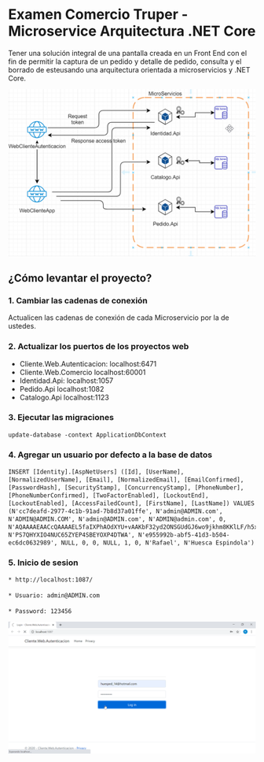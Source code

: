 # Examen Comercio Truper - Microservice Arquitectura .NET Core
Tener una solución integral de una pantalla creada en un Front End con el fin de permitir la captura de un pedido y detalle de pedido, consulta y el borrado de esteusando una arquitectura orientada a microservicios y .NET Core.


![Screenshot](Landscape.png)

## ¿Cómo levantar el proyecto?
### 1. Cambiar las cadenas de conexión
Actualicen las cadenas de conexión de cada Microservicio por la de ustedes.

### 2. Actualizar los puertos de los proyectos web
* Cliente.Web.Autenticacion: localhost:6471
* Cliente.Web.Comercio localhost:60001
* Identidad.Api: localhost:1057
* Pedido.Api localhost:1082
* Catalogo.Api localhost:1123


### 3. Ejecutar las migraciones
```
update-database -context ApplicationDbContext
```

### 4. Agregar un usuario por defecto a la base de datos
```
INSERT [Identity].[AspNetUsers] ([Id], [UserName], [NormalizedUserName], [Email], [NormalizedEmail], [EmailConfirmed], [PasswordHash], [SecurityStamp], [ConcurrencyStamp], [PhoneNumber], [PhoneNumberConfirmed], [TwoFactorEnabled], [LockoutEnd], [LockoutEnabled], [AccessFailedCount], [FirstName], [LastName]) VALUES (N'cc7deafd-2977-4c1b-91ad-7b8d37a01ffe', N'admin@ADMIN.com', N'ADMIN@ADMIN.COM', N'admin@ADMIN.com', N'ADMIN@admin.com', 0, N'AQAAAAEAACcQAAAAEL5faIXPhAOdXYU+vAAKbF32yd2ONSGUdGJ6wo9jkhm8KKlLF/h5x0zjJbcPKt8WYg==', N'PS7QHYXIO4NUC65ZYEP4SBEYOXP4DTWA', N'e955992b-abf5-41d3-b504-ec6dc0632989', NULL, 0, 0, NULL, 1, 0, N'Rafael', N'Huesca Espindola')

```
### 5. Inicio de sesion 
    * http://localhost:1087/
    
    * Usuario: admin@ADMIN.com

    * Password: 123456
    
![Screenshot](Login.png)
